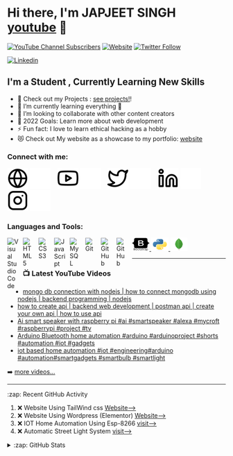 # Hi there, I'm JAPJEET SINGH  [youtube] 👋 

[![YouTube Channel Subscribers](https://img.shields.io/youtube/channel/views/UCCWYdFotsFohvlQS1uBf_8w?style=for-the-badge&logo=youtube)](https://www.youtube.com/channel/UCCWYdFotsFohvlQS1uBf_8w)
[![Website](https://img.shields.io/website?label=Japjeetsingh.tech&style=for-the-badge&url=https://google.com)](https://japjeetsingh.tech)
[![Twitter Follow](https://img.shields.io/twitter/follow/its_japjeet?color=1DA1F2&logo=twitter&style=for-the-badge)](https://twitter.com/intent/follow?screen_name=its_japjeet)

[![Linkedin ](https://img.shields.io/website?label=ITS_JAPJEET&logo=linkedin&style=for-the-badge&url=https://google.com)](https://www.linkedin.com/in/japjeet-singh-234298218/)


## I'm a Student ,  Currently Learning New Skills 

- 🔭 Check out my Projects : [see projects!][youtube]!
- 🌱 I’m currently learning everything 🤣
- 👯 I’m looking to collaborate with other content creators
- 🥅 2022 Goals: Learn more about web development
- ⚡ Fun fact: I love to learn ethical hacking as a hobby 
- 😻 Check out My website as a showcase to my portfolio: [website](https://japjeet01.github.io/japjeetsingh.tech)

### Connect with me:


[![website](./img/globe-light.svg)](https://japjeet01.github.io/japjeetsingh.tech#gh-light-mode-only)
[![website](./img/globe-dark.svg)](https://japjeet01.github.io/japjeetsingh.tech#gh-dark-mode-only)
&nbsp;&nbsp;
[![website](./img/youtube-light.svg)](https://www.youtube.com/channel/UCCWYdFotsFohvlQS1uBf_8w#gh-light-mode-only)
[![website](./img/youtube-dark.svg)](https://www.youtube.com/channel/UCCWYdFotsFohvlQS1uBf_8w#gh-dark-mode-only)
&nbsp;&nbsp;
[![website](./img/twitter-light.svg)](https://twitter.com/its_japjeet#gh-light-mode-only)
[![website](./img/twitter-dark.svg)](https://twitter.com/its_japjeet#gh-dark-mode-only)
&nbsp;&nbsp;
[![website](./img/linkedin-light.svg)](https://www.linkedin.com/in/japjeet-singh-234298218#gh-light-mode-only)
[![website](./img/linkedin-dark.svg)](https://www.linkedin.com/in/japjeet-singh-234298218#gh-dark-mode-only)
&nbsp;&nbsp;
[![website](./img/instagram-light.svg)](https://instagram.com/its_japjeet#gh-light-mode-only)
[![website](./img/instagram-dark.svg)](https://instagram.com/its_japjeet#gh-dark-mode-only)


### Languages and Tools:

[<img align="left" alt="Visual Studio Code" width="26px" src="https://cdn.jsdelivr.net/gh/devicons/devicon/icons/vscode/vscode-original.svg" style="padding-right:10px;" />][youtube]
[<img align="left" alt="HTML5" width="26px" src="https://cdn.jsdelivr.net/gh/devicons/devicon/icons/html5/html5-original.svg" style="padding-right:10px;" />][youtube]
[<img align="left" alt="CSS3" width="26px" src="https://cdn.jsdelivr.net/gh/devicons/devicon/icons/css3/css3-original.svg" style="padding-right:10px;" />][website2]

[<img align="left" alt="JavaScript" width="26px" src="https://cdn.jsdelivr.net/gh/devicons/devicon/icons/javascript/javascript-original.svg" style="padding-right:10px;" />][website]

[<img align="left" alt="MySQL" width="26px" src="https://cdn.jsdelivr.net/gh/devicons/devicon/icons/mysql/mysql-original.svg" style="padding-right:10px;" />][youtube]
[<img align="left" alt="Git" width="26px" src="https://cdn.jsdelivr.net/gh/devicons/devicon/icons/git/git-original.svg" style="padding-right:10px;" />][youtube]
[<img align="left" alt="GitHub" width="26px" src="https://user-images.githubusercontent.com/3369400/139447912-e0f43f33-6d9f-45f8-be46-2df5bbc91289.png" style="padding-right:10px;" />](https://github.com/japjeet01#gh-dark-mode-only)
[<img align="left" alt="GitHub" width="26px" src="https://user-images.githubusercontent.com/3369400/139448065-39a229ba-4b06-434b-bc67-616e2ed80c8f.png" style="padding-right:10px;" />](https://github.com/japjeet01#gh-light-mode-only)
</a> <a href="https://getbootstrap.com" target="_blank" rel="noreferrer"> <img src="https://raw.githubusercontent.com/devicons/devicon/master/icons/bootstrap/bootstrap-plain-wordmark.svg" alt="bootstrap" width="40" height="30"/> </a>
<a href="https://www.python.org" target="_blank" rel="noreferrer"> <img src="https://raw.githubusercontent.com/devicons/devicon/master/icons/python/python-original.svg" alt="python" width="40" height="30"/> </a>
<a href="https://www.mongodb.com/cloud/atlas/lp/try2?utm_source=google&utm_campaign=gs_apac_india_search_core_brand_atlas_desktop&utm_term=mongodb&utm_medium=cpc_paid_search&utm_ad=e&utm_ad_campaign_id=12212624347&adgroup=115749713423&gclid=CjwKCAjw9NeXBhAMEiwAbaY4lvhIOT926dU8AkNv62SVEoPihudv3PAf7IhylXMDp3g6OCNCUlkkvRoCB74QAvD_BwE" target="_blank" rel="noreferrer"> <img src="https://raw.githubusercontent.com/devicons/devicon/master/icons/mongodb/mongodb-original.svg" alt="MongoDB" width="40" height="30"/> </a>
<br />
<hr>

### 📺 Latest YouTube Videos

<!-- YOUTUBE:START -->
- [mongo db connection with nodejs | how to connect mongodb using nodejs | backend programming | nodejs](https://www.youtube.com/watch?v=Dl4JMQUjfKc)
- [how to create api | backend web development |  postman api  | create your own api | how to use api](https://www.youtube.com/watch?v=OI2g_ywwMaw)
- [Ai smart speaker with raspberry pi  #ai #smartspeaker #alexa #mycroft #raspberrypi #project #tv](https://www.youtube.com/watch?v=S5fF4vxPrTI)
- [Arduino Bluetooth home automation #arduino  #arduinoproject #shorts #automation #iot #gadgets](https://www.youtube.com/watch?v=kPMsjEvjxEQ)
- [iot based home automation #iot #engineering#arduino #automation#smartgadgets #smartbulb #smartlight](https://www.youtube.com/watch?v=CBNtBfv0EDg)
<!-- YOUTUBE:END -->

➡️ [more videos...](https://www.youtube.com/channel/UCCWYdFotsFohvlQS1uBf_8w/videos)

---


  <summary>:zap: Recent GitHub Activity</summary>
  
<!--START_SECTION:activity-->
1. ❌ Website Using TailWind css   [Website-->](https://github.com/JAPJEET01/japjeetsingh.tech)
1. ❌ Website Using Wordpress (Elementor)   [Website-->](https://github.com/JAPJEET01/projects)
1. ❌ IOT Home Automation Using Esp-8266   [visit-->](https://github.com/JAPJEET01/Home-automation-using-node-mcu)
1. ❌ Automatic Street Light System    [visit-->](https://github.com/JAPJEET01/Automatic-Street-Light-System)

<!--END_SECTION:activity-->

<details>

  <summary>:zap: GitHub Stats</summary>

  <img align="left" alt="JAPJEET's GitHub Stats" src="https://github-readme-stats.vercel.app/api?username=JAPJEET01&show_icons=true&hide_border=false&title_color=ff652f&icon_color=FFE400&bg_color=09131B&text_color=ffffff&border_color=0c1a25" />

</details>

[website]: https://japjeetsingh.tech
[website2]: https://japjeet01.github.io/japjeetsingh.tech
[course]: http://vsCodeHero.com
[twitter]: https://twitter.com/its_japjeet
[youtube]: https://www.youtube.com/channel/UCCWYdFotsFohvlQS1uBf_8w/videos
[instagram]: https://instagram.com/its_japjeet
[linkedin]: https://www.linkedin.com/in/japjeet-singh-234298218/

